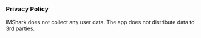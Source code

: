 ### Privacy Policy

iMShark does not collect any user data. The app does not distribute data to 3rd parties.
